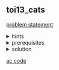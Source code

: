 ## toi13_cats
[problem statement](https://programming.in.th/tasks/toi13_cats)

<details>
  <summary>hints</summary>
  <ul>
    <details>
      <summary>hint 1</summary>
      <p>เล็กที่สุดที่ใส่ใหญ่ที่สุดได้?</p>
    </details>
    <details>
      <summary>hint 1.5</summary>
      <p>binary search</p>
    </details>
  </ul>
</details>

<details>
  <summary>prerequisites</summary>
  <ul>
    <li>binary search on answer</li>
  </ul>
</details>

<details>
  <summary>solution</summary>
  <p>โจทย์ถามหาขนาดกรงที่เล็กที่สุดที่เป็นไปได้ที่ยังสามารถใช้ในการใส่แมวเพื่อสลับที่เพื่อให้สุดท้ายแล้วแมวที่ขนาดเท่ากันอยู่ติดกัน ซึ่งเราจะสังเกตได้ว่าหากกรงใหญ่ยิ่งใหญ่เรายิ่งมีอิสระในการจัดเรียงแมวมากขึ้น ก็คือถ้ากรงขนาด $x$ สามารถทำให้จัดแมวได้กรงขนาด $>x$ ก็ต้องทำได้เช่นกัน ทำให้เราสามารถ binary search หาค่า $x$ ที่น้อยที่สุดเท่าที่เป็นไปได้ได้.</p>
  <ins>-checker function-</ins>
  <p>ในการ check ว่า $x$ นี้จัดแมวได้ไหมเราจะสนใจเฉพาะแมวที่มีขนาด $>x$ เพราะแมวที่ขนาด $≤ x$ เราเคลื่อนย้ายได้อย่างอิสระทำให้เราไม่ต้องสนใจ. ถ้าลำดับของแมวที่ขนาด $> x$ มีแมวขนาดเดียวกันติดกันทั้งหมดก็ถือว่าทำได้ ถ้าทำได้เราก็จะลองลดค่า $x$, ส่วนถ้าไม่ได้ก็เพิ่มค่า $x$. $TC = O(NlogN)$</p>
</details>

[ac code](./toi13_cats.cpp)
